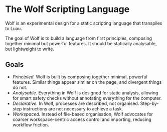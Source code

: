 # The Wolf Scripting Language

Wolf is an experimental design for a static scripting language that transpiles
to Luau.

The goal of Wolf is to build a language from first principles, composing
together minimal but powerful features. It should be statically analysable, but
lightweight to write.

## Goals

- *Principled.* Wolf is built by composing together minimal, powerful features.
Similar things appear similar on the page, and divergent things do not.
- *Analysable.* Everything in Wolf is designed for static analysis, allowing
for smart safety checks without annotating everything for the computer.
- *Declarative.* In Wolf, processes are described, not organised. Step-by-step
instructions are not necessary to achieve a task.
- *Workspaced.* Instead of file-based organisation, Wolf advocates for coarser
workspace-centric access control and importing, reducing workflow friction.